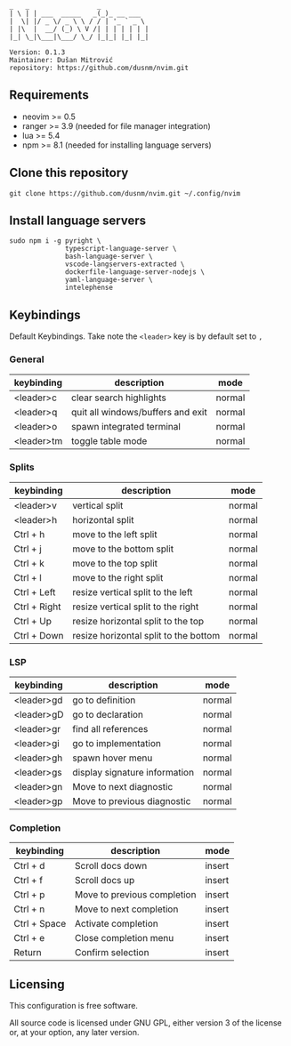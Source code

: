 ```
_   _                 _           
| \ | | ___  _____   _(_)_ __ ___  
|  \| |/ _ \/ _ \ \ / / | '_ ` _ \ 
| |\  |  __/ (_) \ V /| | | | | | |
|_| \_|\___|\___/ \_/ |_|_| |_| |_|

Version: 0.1.3
Maintainer: Dušan Mitrović
repository: https://github.com/dusnm/nvim.git
```

## Requirements
* neovim >= 0.5
* ranger >= 3.9 (needed for file manager integration)
* lua >= 5.4
* npm >= 8.1 (needed for installing language servers)

## Clone this repository
```
git clone https://github.com/dusnm/nvim.git ~/.config/nvim
```

## Install language servers
```
sudo npm i -g pyright \
              typescript-language-server \
              bash-language-server \
              vscode-langservers-extracted \
              dockerfile-language-server-nodejs \
              yaml-language-server \
              intelephense
```
## Keybindings
Default Keybindings. Take note the `<leader>` key is by default set to `,`

### General

| keybinding       | description                       | mode   |
|------------------|-----------------------------------|--------|
| &lt;leader&gt;c  | clear search highlights           | normal |
| &lt;leader&gt;q  | quit all windows/buffers and exit | normal |
| &lt;leader&gt;o  | spawn integrated terminal         | normal |
| &lt;leader&gt;tm | toggle table mode                 | normal |

### Splits

| keybinding      | description                           | mode   |
|-----------------|---------------------------------------|--------|
| &lt;leader&gt;v | vertical split                        | normal |
| &lt;leader&gt;h | horizontal split                      | normal |
| Ctrl + h        | move to the left split                | normal |
| Ctrl + j        | move to the bottom split              | normal |
| Ctrl + k        | move to the top split                 | normal |
| Ctrl + l        | move to the right split               | normal |
| Ctrl + Left     | resize vertical split to the left     | normal |
| Ctrl + Right    | resize vertical split to the right    | normal |
| Ctrl + Up       | resize horizontal split to the top    | normal |
| Ctrl + Down     | resize horizontal split to the bottom | normal |

### LSP

| keybinding       | description                   | mode   |
|------------------|-------------------------------|--------|
| &lt;leader&gt;gd | go to definition              | normal |
| &lt;leader&gt;gD | go to declaration             | normal |
| &lt;leader&gt;gr | find all references           | normal |
| &lt;leader&gt;gi | go to implementation          | normal |
| &lt;leader&gt;gh | spawn hover menu              | normal |
| &lt;leader&gt;gs | display signature information | normal |
| &lt;leader&gt;gn | Move to next diagnostic       | normal |
| &lt;leader&gt;gp | Move to previous diagnostic   | normal |

### Completion

| keybinding   | description                 | mode   |
|--------------|-----------------------------|--------|
| Ctrl + d     | Scroll docs down            | insert |
| Ctrl + f     | Scroll docs up              | insert |
| Ctrl + p     | Move to previous completion | insert |
| Ctrl + n     | Move to next completion     | insert |
| Ctrl + Space | Activate completion         | insert |
| Ctrl + e     | Close completion menu       | insert |
| Return       | Confirm selection           | insert |


## Licensing
This configuration is free software.

All source code is licensed under GNU GPL, either version 3 of the license or, at your option, any later version.
